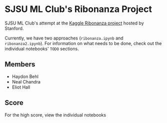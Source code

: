 # SJSU ML Club's Ribonanza Project
SJSU ML Club's attempt at the [Kaggle Ribonanza project](https://www.kaggle.com/competitions/stanford-ribonanza-rna-folding/) hosted by Stanford.

Currently, we have two approaches (`ribonanza.ipynb` and `ribonanza2.ipynb`). For information on what needs to be done, check out the
individual notebooks' `TODO` sections.

## Members
- Haydon Behl
- Neal Chandra
- Eliot Hall

## Score
For the high score, view the individual notebooks